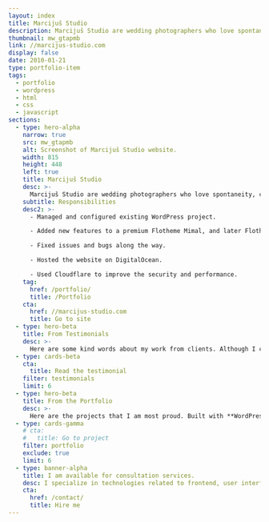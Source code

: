 ```yaml
---
layout: index
title: Marcijuš Studio
description: Marcijuš Studio are wedding photographers who love spontaneity, creative focus, black and white photography. The site runs on WordPress, DigitalOcean, and Cloudflare.
thumbnail: mw_gtapmb
link: //marcijus-studio.com
display: false
date: 2010-01-21
type: portfolio-item
tags:
  - portfolio
  - wordpress
  - html
  - css
  - javascript
sections:
  - type: hero-alpha
    narrow: true
    src: mw_gtapmb
    alt: Screenshot of Marcijuš Studio website.
    width: 815
    height: 448
    left: true
    title: Marcijuš Studio
    desc: >-
      Marcijuš Studio are wedding photographers who love spontaneity, creative focus, black and white photography. The site runs on WordPress, DigitalOcean, and Cloudflare.
    subtitle: Responsibilities
    desc2: >-
      - Managed and configured existing WordPress project.

      - Added new features to a premium Flotheme Mimal, and later Flotheme Kyoto.

      - Fixed issues and bugs along the way.

      - Hosted the website on DigitalOcean.

      - Used Cloudflare to improve the security and performance.
    tag:
      href: /portfolio/
      title: /Portfolio
    cta:
      href: //marcijus-studio.com
      title: Go to site
  - type: hero-beta
    title: From Testimonials
    desc: >-
      Here are some kind words about my work from clients. Although I collaborated with clients from more than 10 countries, most of them come from **The United States**.
  - type: cards-beta
    cta:
      title: Read the testimonial
    filter: testimonials
    limit: 6
  - type: hero-beta
    title: From the Portfolio
    desc: >-
      Here are the projects that I am most proud. Built with **WordPress**, **Shopify**, **Jekyll**, and **Hugo**, among others.
  - type: cards-gamma
    # cta:
    #   title: Go to project
    filter: portfolio
    exclude: true
    limit: 6
  - type: banner-alpha
    title: I am available for consultation services.
    desc: I specialize in technologies related to frontend, user interface, and web development.
    cta:
      href: /contact/
      title: Hire me
---
```

